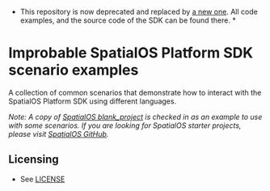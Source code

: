 * This repository is now deprecated and replaced by [a new one](https://github.com/spatialos/platform-sdk-csharp). All code examples, and the source code of the SDK can be found there. *

# Improbable SpatialOS Platform SDK scenario examples

A collection of common scenarios that demonstrate how to interact with the SpatialOS Platform SDK using different languages.

*Note: A copy of [SpatialOS blank_project](https://github.com/spatialos/BlankProject) is checked in as an example to use with some scenarios. If you are looking for SpatialOS starter projects, please visit [SpatialOS GitHub](https://github.com/spatialos).*

## Licensing

* See [LICENSE](LICENSE.md)

